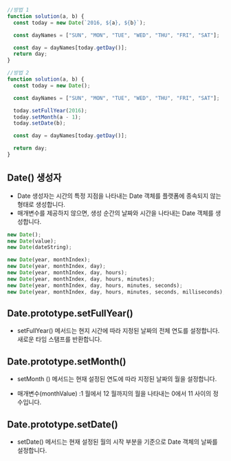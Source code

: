 ```js
//방법 1
function solution(a, b) {
  const today = new Date(`2016, ${a}, ${b}`);

  const dayNames = ["SUN", "MON", "TUE", "WED", "THU", "FRI", "SAT"];

  const day = dayNames[today.getDay()];
  return day;
}

//방법 2
function solution(a, b) {
  const today = new Date();

  const dayNames = ["SUN", "MON", "TUE", "WED", "THU", "FRI", "SAT"];

  today.setFullYear(2016);
  today.setMonth(a - 1);
  today.setDate(b);

  const day = dayNames[today.getDay()];

  return day;
}
```

## Date() 생성자

- Date 생성자는 시간의 특정 지점을 나타내는 Date 객체를 플랫폼에 종속되지 않는 형태로 생성합니다.
- 매개변수를 제공하지 않으면, 생성 순간의 날짜와 시간을 나타내는 Date 객체를 생성합니다.

```js
new Date();
new Date(value);
new Date(dateString);

new Date(year, monthIndex);
new Date(year, monthIndex, day);
new Date(year, monthIndex, day, hours);
new Date(year, monthIndex, day, hours, minutes);
new Date(year, monthIndex, day, hours, minutes, seconds);
new Date(year, monthIndex, day, hours, minutes, seconds, milliseconds);
```

## Date.prototype.setFullYear()

- setFullYear() 메서드는 현지 시간에 따라 지정된 날짜의 전체 연도를 설정합니다. 새로운 타임 스탬프를 반환합니다.

## Date.prototype.setMonth()

- setMonth () 메서드는 현재 설정된 연도에 따라 지정된 날짜의 월을 설정합니다.

- 매개변수(monthValue) :1 월에서 12 월까지의 월을 나타내는 0에서 11 사이의 정수입니다.

## Date.prototype.setDate()

- setDate() 메서드는 현재 설정된 월의 시작 부분을 기준으로 Date 객체의 날짜를 설정합니다.
